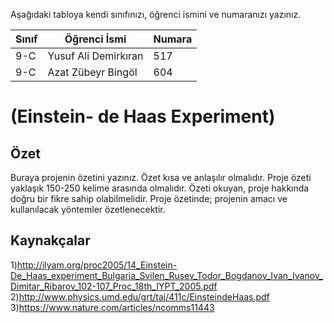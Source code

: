 

Aşağıdaki tabloya kendi sınıfınızı, öğrenci ismini ve numaranızı yazınız. 

Sınıf | Öğrenci İsmi  | Numara
-------|----------------|--------
9-C  | Yusuf Ali Demirkıran | 517
9-C  | Azat Zübeyr Bingöl | 604

#  (Einstein- de Haas Experiment)
## Özet
Buraya projenin özetini yazınız. Özet kısa ve anlaşılır olmalıdır.  Proje özeti yaklaşık 150-250 kelime arasında olmalıdır. Özeti okuyan, proje hakkında doğru bir fikre sahip olabilmelidir. Proje özetinde; projenin amacı ve kullanılacak yöntemler özetlenecektir. 

## Kaynakçalar  
1)http://ilyam.org/proc2005/14_Einstein-De_Haas_experiment_Bulgaria_Svilen_Rusev_Todor_Bogdanov_Ivan_Ivanov_Dimitar_Ribarov_102-107_Proc_18th_IYPT_2005.pdf
2)http://www.physics.umd.edu/grt/taj/411c/EinsteindeHaas.pdf
3)https://www.nature.com/articles/ncomms11443
